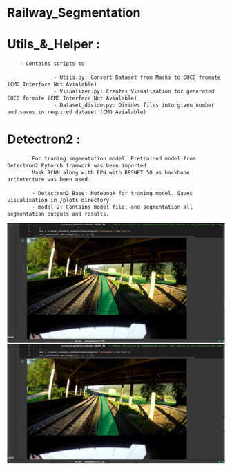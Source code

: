 # Railway_Segmentation

# Utils_&_Helper :
        - Contains scripts to

                   - Utils.py: Convert Dataset from Masks to COCO fromate (CMD Interface Not Avialable)
                   - Visualizer.py: Creates Visualisation for generated COCO formate (CMD Interface Not Avialable)
                   - Dataset_divide.py: Divides files into given number and saves in required dataset (CMD Avialable)
                   
                          
  # Detectron2 :
            For traning segmentation model, Pretrained model from Detectron2 Pytorch framwork was been imported.
            Mask RCNN along with FPN with RESNET 50 as backbone archetecture was been used.
            
            - Detectron2_Base: Notebook for traning model. Saves visualisation in /plots directory
            - model_2: Contains model file, and segmentation all segmentation outputs and results. 
                        
![alt text](https://github.com/prathamsss/Railway_Segmentation/blob/master/Detectron2/model_1/Output_imgs/Screenshot%202021-10-04%20at%2010.08.02%20PM.png)
![alt text](https://github.com/prathamsss/Railway_Segmentation/blob/master/Detectron2/model_1/Output_imgs/Screenshot%202021-10-04%20at%2010.08.02%20PM.png)
